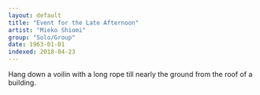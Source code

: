 ```yaml
---
layout: default
title: "Event for the Late Afternoon"
artist: "Mieko Shiomi"
group: "Solo/Group"
date: 1963-01-01
indexed: 2018-04-23
---
```

Hang down a voilin with a long rope till nearly the ground from the roof of a building.
